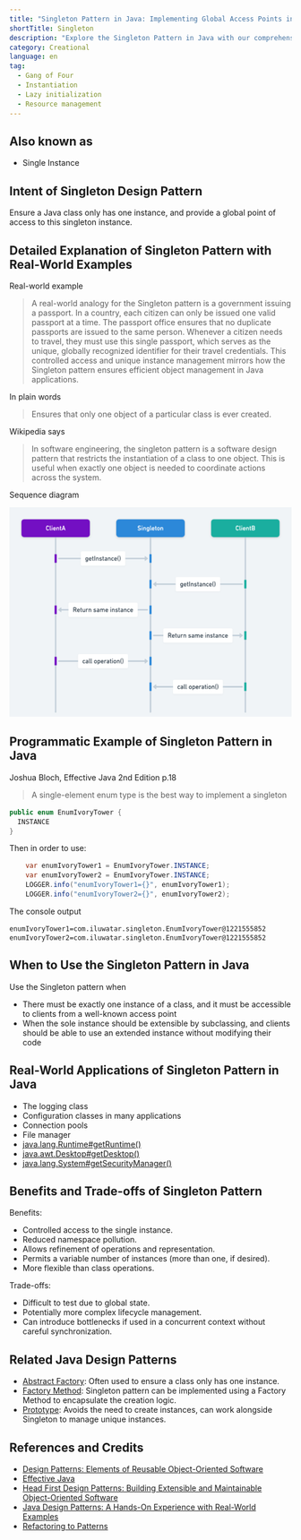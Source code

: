 ```yaml
---
title: "Singleton Pattern in Java: Implementing Global Access Points in Java Applications"
shortTitle: Singleton
description: "Explore the Singleton Pattern in Java with our comprehensive guide. Learn how to implement efficient object management for your Java applications, ensuring optimal use of resources and easy access with examples and detailed explanations."
category: Creational
language: en
tag:
  - Gang of Four
  - Instantiation
  - Lazy initialization
  - Resource management
---
```


## Also known as

* Single Instance

## Intent of Singleton Design Pattern

Ensure a Java class only has one instance, and provide a global point of access to this singleton instance.

## Detailed Explanation of Singleton Pattern with Real-World Examples

Real-world example

> A real-world analogy for the Singleton pattern is a government issuing a passport. In a country, each citizen can only be issued one valid passport at a time. The passport office ensures that no duplicate passports are issued to the same person. Whenever a citizen needs to travel, they must use this single passport, which serves as the unique, globally recognized identifier for their travel credentials. This controlled access and unique instance management mirrors how the Singleton pattern ensures efficient object management in Java applications.

In plain words

> Ensures that only one object of a particular class is ever created.

Wikipedia says

> In software engineering, the singleton pattern is a software design pattern that restricts the instantiation of a class to one object. This is useful when exactly one object is needed to coordinate actions across the system.

Sequence diagram

![Singleton Pattern sequence diagram](./etc/singleton-sequence-diagram.png)

## Programmatic Example of Singleton Pattern in Java

Joshua Bloch, Effective Java 2nd Edition p.18

> A single-element enum type is the best way to implement a singleton

```java
public enum EnumIvoryTower {
  INSTANCE
}
```

Then in order to use:

```java
    var enumIvoryTower1 = EnumIvoryTower.INSTANCE;
    var enumIvoryTower2 = EnumIvoryTower.INSTANCE;
    LOGGER.info("enumIvoryTower1={}", enumIvoryTower1);
    LOGGER.info("enumIvoryTower2={}", enumIvoryTower2);
```

The console output

```
enumIvoryTower1=com.iluwatar.singleton.EnumIvoryTower@1221555852
enumIvoryTower2=com.iluwatar.singleton.EnumIvoryTower@1221555852
```

## When to Use the Singleton Pattern in Java

Use the Singleton pattern when

* There must be exactly one instance of a class, and it must be accessible to clients from a well-known access point
* When the sole instance should be extensible by subclassing, and clients should be able to use an extended instance without modifying their code

## Real-World Applications of Singleton Pattern in Java

* The logging class
* Configuration classes in many applications
* Connection pools
* File manager
* [java.lang.Runtime#getRuntime()](http://docs.oracle.com/javase/8/docs/api/java/lang/Runtime.html#getRuntime%28%29)
* [java.awt.Desktop#getDesktop()](http://docs.oracle.com/javase/8/docs/api/java/awt/Desktop.html#getDesktop--)
* [java.lang.System#getSecurityManager()](http://docs.oracle.com/javase/8/docs/api/java/lang/System.html#getSecurityManager--)

## Benefits and Trade-offs of Singleton Pattern

Benefits:

* Controlled access to the single instance.
* Reduced namespace pollution.
* Allows refinement of operations and representation.
* Permits a variable number of instances (more than one, if desired).
* More flexible than class operations.

Trade-offs:

* Difficult to test due to global state.
* Potentially more complex lifecycle management.
* Can introduce bottlenecks if used in a concurrent context without careful synchronization.

## Related Java Design Patterns

* [Abstract Factory](https://java-design-patterns.com/patterns/abstract-factory/): Often used to ensure a class only has one instance.
* [Factory Method](https://java-design-patterns.com/patterns/factory-method/): Singleton pattern can be implemented using a Factory Method to encapsulate the creation logic.
* [Prototype](https://java-design-patterns.com/patterns/prototype/): Avoids the need to create instances, can work alongside Singleton to manage unique instances.

## References and Credits

* [Design Patterns: Elements of Reusable Object-Oriented Software](https://amzn.to/3w0pvKI)
* [Effective Java](https://amzn.to/4cGk2Jz)
* [Head First Design Patterns: Building Extensible and Maintainable Object-Oriented Software](https://amzn.to/49NGldq)
* [Java Design Patterns: A Hands-On Experience with Real-World Examples](https://amzn.to/3yhh525)
* [Refactoring to Patterns](https://amzn.to/3VOO4F5)
